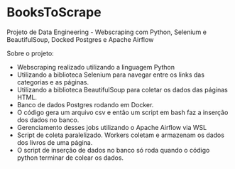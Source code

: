 # BooksToScrape
Projeto de Data Engineering - Webscraping com Python, Selenium e BeautifulSoup, Docked Postgres e Apache Airflow

Sobre o projeto:

- Webscraping realizado utilizando a linguagem Python
- Utilizando a biblioteca Selenium para navegar entre os links das categorias e as páginas.
- Utilizando a biblioteca BeautifulSoup para coletar os dados das páginas HTML.
- Banco de dados Postgres rodando em Docker.
- O código gera um arquivo csv e então um script em bash faz a inserção dos dados no banco.
- Gerenciamento desses jobs utilizando o Apache Airflow via WSL
- Script de coleta paralelizado. Workers coletam e armazenam os dados dos livros de uma página.
- O script de inserção de dados no banco só roda quando o código python terminar de colear os dados.
